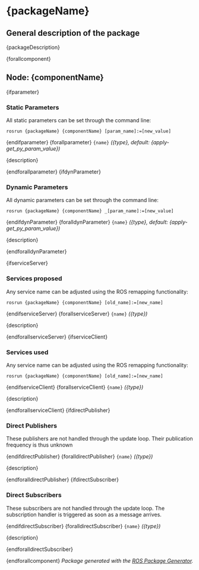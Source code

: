 # {packageName}

## General description of the package

<!--- protected region package descripion begin -->
{packageDescription}
<!--- protected region package descripion end -->

<!--- todo How to handle the image generation -->
<!--- <img src="./model/{componentName}.png" width="300px" />-->

{forallcomponent}
## Node: {componentName}

<!--- protected region {componentName} begin -->
<!--- protected region {componentName} end -->
{ifparameter}

### Static Parameters

All static parameters can be set through the command line:

```shell
rosrun {packageName} {componentName} [param_name]:=[new_value]
```

{endifparameter}
{forallparameter}
`{name}` *({type}, default: {apply-get_py_param_value})*
<!--- protected region param {name} begin -->
{description}
<!--- protected region param {name} end -->
{endforallparameter}
{ifdynParameter}

### Dynamic Parameters

All dynamic parameters can be set through the command line:

```shell
rosrun {packageName} {componentName} _[param_name]:=[new_value]
```

{endifdynParameter}
{foralldynParameter}
`{name}` *({type}, default: {apply-get_py_param_value})*
<!--- protected region param {name} begin -->
{description}
<!--- protected region param {name} end -->
{endforalldynParameter}

{ifserviceServer}

### Services proposed

Any service name can be adjusted using the ROS remapping functionality:

```shell
rosrun {packageName} {componentName} [old_name]:=[new_name]
```

{endifserviceServer}
{forallserviceServer}
`{name}` *({type})*
<!--- protected region service server {name} begin -->
{description}
<!--- protected region service server {name} end -->
{endforallserviceServer}
{ifserviceClient}

### Services used

Any service name can be adjusted using the ROS remapping functionality:

```shell
rosrun {packageName} {componentName} [old_name]:=[new_name]
```

{endifserviceClient}
{forallserviceClient}
`{name}` *({type})*
<!--- protected region service client {name} begin -->
{description}
<!--- protected region service client {name} end -->
{endforallserviceClient}
{ifdirectPublisher}

### Direct Publishers

These publishers are not handled through the update loop.
Their publication frequency is thus unknown

{endifdirectPublisher}
{foralldirectPublisher}
`{name}` *({type})*
<!--- protected region direct publisher {name} begin -->
{description}
<!--- protected region direct publisher {name} end -->
{endforalldirectPublisher}
{ifdirectSubscriber}

### Direct Subscribers

These subscribers are not handled through the update loop.
The subscription handler is triggered as soon as a message arrives.

{endifdirectSubscriber}
{foralldirectSubscriber}
`{name}` *({type})*
<!--- protected region direct subscriber {name} begin -->
{description}
<!--- protected region direct subscriber {name} end -->
{endforalldirectSubscriber}

{endforallcomponent}
*Package generated with the [ROS Package Generator](https://github.com/tecnalia-advancedmanufacturing-robotics/ros_pkg_gen).*
